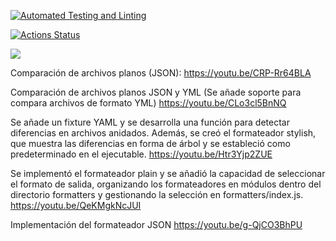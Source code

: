 [![Automated Testing and Linting](https://github.com/Shi0-X/fullstack-javascript-project-103/actions/workflows/ci.yml/badge.svg)](https://github.com/Shi0-X/fullstack-javascript-project-103/actions/workflows/ci.yml)


[![Actions Status](https://github.com/Shi0-X/fullstack-javascript-project-103/actions/workflows/hexlet-check.yml/badge.svg)](https://github.com/Shi0-X/fullstack-javascript-project-103/actions)

<a href="https://codeclimate.com/github/Shi0-X/fullstack-javascript-project-103/maintainability"><img src="https://api.codeclimate.com/v1/badges/a77483e3219dc5fc3c1d/maintainability" /></a>


Comparación de archivos planos (JSON):
https://youtu.be/CRP-Rr64BLA

Comparación de archivos planos JSON y YML (Se añade soporte para compara archivos de formato YML)
https://youtu.be/CLo3cl5BnNQ

Se añade un fixture YAML y se desarrolla una función para detectar diferencias en archivos anidados. Además, se creó el formateador stylish, que muestra las diferencias en forma de árbol y se estableció como predeterminado en el ejecutable.
https://youtu.be/Htr3Yjp2ZUE

Se implementó el formateador plain y se añadió la capacidad de seleccionar el formato de salida, organizando los formateadores en módulos dentro del directorio formatters y gestionando la selección en formatters/index.js.
https://youtu.be/QeKMgkNcJUI


Implementación del formateador JSON 
https://youtu.be/g-QjCO3BhPU